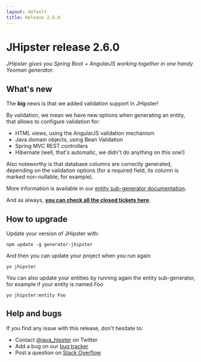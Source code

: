 ```yaml
---
layout: default
title: Release 2.6.0
---
```


JHipster release 2.6.0
==================

*JHipster gives you Spring Boot + AngularJS working together in one handy Yeoman generator.*

What's new
----------

The __big__ news is that we added validation support in JHipster!

By validation, we mean we have new options when generating an entity, that allows to configure validation for:

- HTML views, using the AngularJS validation mechanism
- Java domain objects, using Bean Validation
- Spring MVC REST controllers
- Hibernate (well, that's automatic, we didn't do anything on this one!)

Also noteworthy is that database columns are correctly generated, depending on the validation options (for a required field, its column is marked non-nullable, for example).

More information is available in our [entity sub-generator documentation](http://jhipster.github.io/creating_an_entity.html).

And as always, __[you can check all the closed tickets here](https://github.com/jhipster/generator-jhipster/issues?q=milestone%3A2.6.0+is%3Aclosed)__.

How to upgrade
------------

Update your version of JHipster with:

```
npm update -g generator-jhipster
```

And then you can update your project when you run again

```
yo jhipster
```

You can also update your entities by running again the entity sub-generator, for example if your entity is named _Foo_

```
yo jhipster:entity Foo
```

Help and bugs
--------------

If you find any issue with this release, don't hesitate to:

- Contact [@java_hipster](https://twitter.com/java_hipster) on Twitter
- Add a bug on our [bug tracker](https://github.com/jhipster/generator-jhipster/issues?state=open)
- Post a question on [Stack Overflow](http://stackoverflow.com/tags/jhipster/info)
